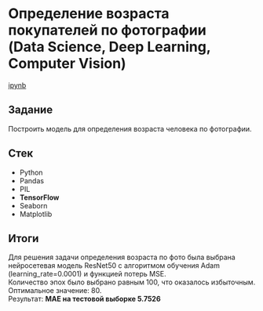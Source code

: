 # Определение возраста покупателей по фотографии<br>(Data Science, Deep Learning, Computer Vision)

[ipynb](https://github.com/Gittenhuben/Portfolio/blob/main/Age%20Recognition%20(CV)/AgeRecognition.ipynb)

## Задание

Построить модель для определения возраста человека по фотографии.

## Стек

* Python
* Pandas
* PIL
* **TensorFlow**
* Seaborn
* Matplotlib

## Итоги

Для решения задачи определения возраста по фото была выбрана нейросетевая модель ResNet50 с алгоритмом обучения Adam (learning_rate=0.0001) и функцией потерь MSE.<br>
Количество эпох было выбрано равным 100, что оказалось избыточным. Оптимальное значение: 80.<br>
Результат: **MAE на тестовой выборке 5.7526**
